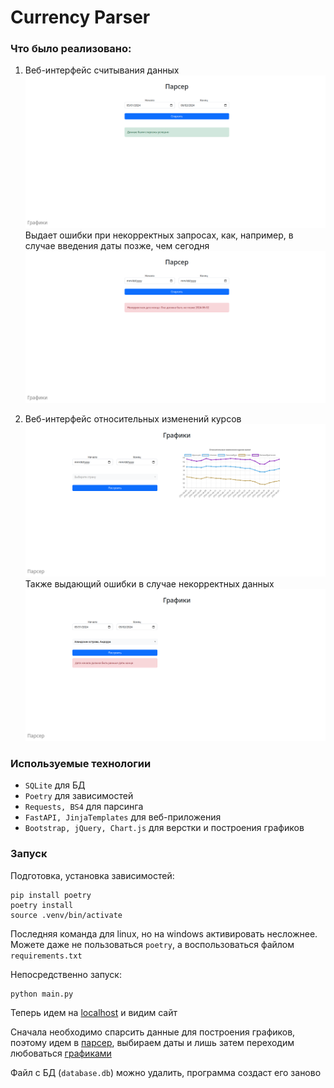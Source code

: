 # Currency Parser

### Что было реализовано:  
1. Веб-интерфейс считывания данных  
![1](img/img_3.png)
Выдает ошибки при некорректных запросах, как, например, в случае введения даты позже, чем сегодня  
![2](img/img_2.png)

2. Веб-интерфейс относительных изменений курсов  
![3](img/img_1.png)
Также выдающий ошибки в случае некорректных данных
![4](img/img_4.png)


### Используемые технологии

* `SQLite` для БД
* `Poetry` для зависимостей
* `Requests, BS4` для парсинга
* `FastAPI, JinjaTemplates` для веб-приложения
* `Bootstrap, jQuery, Chart.js` для верстки и построения графиков


### Запуск

Подготовка, установка зависимостей:  
```shell
pip install poetry
poetry install
source .venv/bin/activate
```

Последняя команда для linux, но на windows активировать несложнее. Можете даже не пользоваться `poetry`, а воспользоваться файлом `requirements.txt`

Непосредственно запуск:  
```shell
python main.py
```

Теперь идем на [localhost](http://localhost:8000) и видим сайт

Сначала необходимо спарсить данные для построения графиков, поэтому идем в [парсер](http://localhost:8000/parser), выбираем даты
 и лишь затем переходим любоваться [графиками](http://localhost:8000)

Файл с БД (`database.db`) можно удалить, программа создаст его заново
